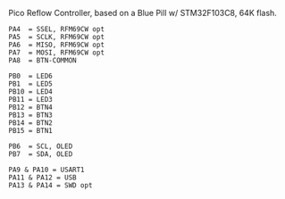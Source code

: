 Pico Reflow Controller, based on a Blue Pill w/ STM32F103C8, 64K flash.

    PA4  = SSEL, RFM69CW opt
    PA5  = SCLK, RFM69CW opt
    PA6  = MISO, RFM69CW opt
    PA7  = MOSI, RFM69CW opt
    PA8  = BTN-COMMON

    PB0  = LED6
    PB1  = LED5
    PB10 = LED4
    PB11 = LED3
    PB12 = BTN4
    PB13 = BTN3
    PB14 = BTN2
    PB15 = BTN1

    PB6  = SCL, OLED
    PB7  = SDA, OLED

    PA9 & PA10 = USART1
    PA11 & PA12 = USB
    PA13 & PA14 = SWD opt
